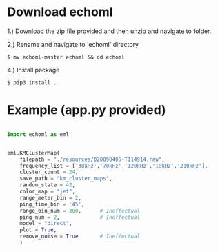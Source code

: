 # Download echoml

1.) Download the zip file provided and then unzip and navigate to folder.


2.) Rename and navigate to 'echoml' directory

    $ mv echoml-master echoml && cd echoml

4.) Install package

    $ pip3 install .


# Example (app.py provided)

```python

import echoml as eml


eml.KMClusterMap(
    filepath = "./resources/D20090405-T114914.raw",
    frequency_list = ['38kHz','70kHz','120kHz','18kHz','200kHz'],
    cluster_count = 24,
    save_path = "km_cluster_maps",
    random_state = 42,
    color_map = "jet",
    range_meter_bin = 2,
    ping_time_bin = '4S',
    range_bin_num = 300,      # Ineffectual
    ping_num = 2,             # Ineffectual
    model = "direct",
    plot = True,
    remove_noise = True       # Ineffectual
    )


```



